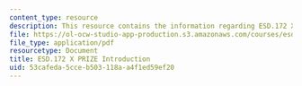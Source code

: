 ```yaml
---
content_type: resource
description: This resource contains the information regarding ESD.172 X pRIZE introduction.
file: https://ol-ocw-studio-app-production.s3.amazonaws.com/courses/esd-172j-x-prize-workshop-grand-challenges-in-energy-fall-2009/53cafeda5cceb503118aa4f1ed59ef20_MITESD_172JF09_Lec01.pdf
file_type: application/pdf
resourcetype: Document
title: ESD.172 X PRIZE Introduction
uid: 53cafeda-5cce-b503-118a-a4f1ed59ef20
---
```

